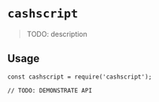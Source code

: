 # `cashscript`

> TODO: description

## Usage

```
const cashscript = require('cashscript');

// TODO: DEMONSTRATE API
```
